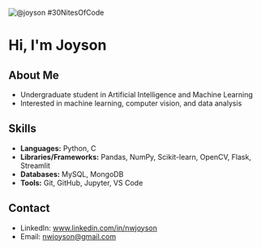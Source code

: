 
  ![@joyson #30NitesOfCode](https://www.codedex.io/api/petStatus?user=joyson)
# Hi, I'm Joyson
## About Me
- Undergraduate student in Artificial Intelligence and Machine Learning  
- Interested in machine learning, computer vision, and data analysis  
## Skills
- **Languages:** Python, C  
- **Libraries/Frameworks:** Pandas, NumPy, Scikit-learn, OpenCV, Flask, Streamlit  
- **Databases:** MySQL, MongoDB  
- **Tools:** Git, GitHub, Jupyter, VS Code  
## Contact
- LinkedIn: www.linkedin.com/in/nwjoyson
- Email: nwjoyson@gmail.com  
